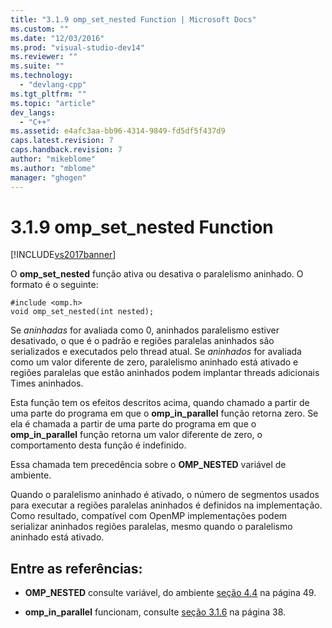 ```yaml
---
title: "3.1.9 omp_set_nested Function | Microsoft Docs"
ms.custom: ""
ms.date: "12/03/2016"
ms.prod: "visual-studio-dev14"
ms.reviewer: ""
ms.suite: ""
ms.technology: 
  - "devlang-cpp"
ms.tgt_pltfrm: ""
ms.topic: "article"
dev_langs: 
  - "C++"
ms.assetid: e4afc3aa-bb96-4314-9849-fd5df5f437d9
caps.latest.revision: 7
caps.handback.revision: 7
author: "mikeblome"
ms.author: "mblome"
manager: "ghogen"
---
```

# 3.1.9 omp_set_nested Function
[!INCLUDE[vs2017banner](../../assembler/inline/includes/vs2017banner.md)]

O  **omp\_set\_nested** função ativa ou desativa o paralelismo aninhado.  O formato é o seguinte:  
  
```  
#include <omp.h>  
void omp_set_nested(int nested);  
```  
  
 Se  *aninhadas* for avaliada como 0, aninhados paralelismo estiver desativado, o que é o padrão e regiões paralelas aninhados são serializados e executados pelo thread atual.  Se  *aninhados* for avaliada como um valor diferente de zero, paralelismo aninhado está ativado e regiões paralelas que estão aninhados podem implantar threads adicionais Times aninhados.  
  
 Esta função tem os efeitos descritos acima, quando chamado a partir de uma parte do programa em que o  **omp\_in\_parallel** função retorna zero.  Se ela é chamada a partir de uma parte do programa em que o  **omp\_in\_parallel** função retorna um valor diferente de zero, o comportamento desta função é indefinido.  
  
 Essa chamada tem precedência sobre o  **OMP\_NESTED** variável de ambiente.  
  
 Quando o paralelismo aninhado é ativado, o número de segmentos usados para executar a regiões paralelas aninhados é definidos na implementação.  Como resultado, compatível com OpenMP implementações podem serializar aninhados regiões paralelas, mesmo quando o paralelismo aninhado está ativado.  
  
## Entre as referências:  
  
-   **OMP\_NESTED** consulte variável, do ambiente  [seção 4.4](../Topic/4.4%20OMP_NESTED.md) na página 49.  
  
-   **omp\_in\_parallel** funcionam, consulte  [seção 3.1.6](../../parallel/openmp/3-1-6-omp-in-parallel-function.md) na página 38.